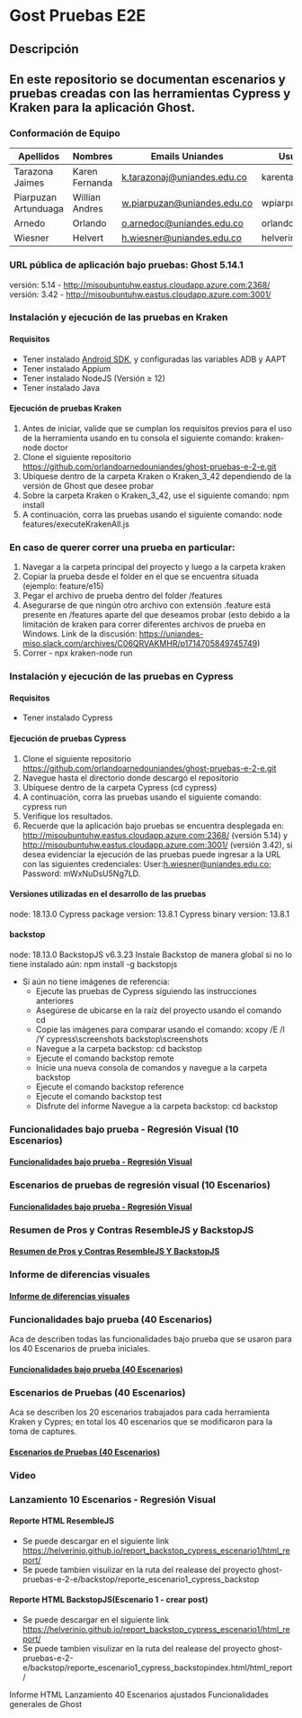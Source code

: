 # Gost Pruebas E2E

## Descripción

## En este repositorio se documentan escenarios y pruebas creadas con las herramientas Cypress y Kraken para la aplicación Ghost.

### Conformación de Equipo

Apellidos | Nombres  | Emails Uniandes | Usuario GitHub 
-- | -- | -- | -- 
Tarazona Jaimes | Karen Fernanda | k.tarazonaj@uniandes.edu.co  | karentarazonaj |
Piarpuzan Artunduaga | Willian Andres | w.piarpuzan@uniandes.edu.co  | wpiarpuzan |
Arnedo | Orlando | o.arnedoc@uniandes.edu.co | orlandoarnedouniandes |
Wiesner | Helvert | h.wiesner@uniandes.edu.co  | helverinio |

### URL pública de aplicación bajo pruebas: Ghost 5.14.1
versión: 5.14 - http://misoubuntuhw.eastus.cloudapp.azure.com:2368/
versión: 3.42 - http://misoubuntuhw.eastus.cloudapp.azure.com:3001/

### Instalación y ejecución de las pruebas en Kraken
#### Requisitos
* Tener instalado [Android SDK](https://developer.android.com/studio?hl=es-419), y configuradas las variables ADB y AAPT
* Tener instalado Appium
* Tener instalado NodeJS (Versión ≥ 12)
* Tener instalado Java

#### Ejecución de pruebas Kraken
1. Antes de iniciar, valide que se cumplan los requisitos previos para el uso de la herramienta usando en tu consola el siguiente comando: kraken-node doctor
2. Clone el siguiente repositorio https://github.com/orlandoarnedouniandes/ghost-pruebas-e-2-e.git
3. Ubíquese dentro de la carpeta Kraken o Kraken_3_42 dependiendo de la versión de Ghost que desee probar
4. Sobre la carpeta Kraken o Kraken_3_42, use el siguiente comando: npm install
5. A continuación, corra las pruebas usando el siguiente comando: node features/executeKrakenAll.js


### En caso de querer correr una prueba en particular:
1. Navegar a la carpeta principal del proyecto y luego a la carpeta kraken
2. Copiar la prueba desde el folder en el que se encuentra situada (ejemplo: feature/e15)
3. Pegar el archivo de prueba dentro del folder /features
4. Asegurarse de que ningún otro archivo con extensión .feature está presente en /features aparte del que deseamos probar (esto debido a la limitación de kraken para correr diferentes archivos de prueba en Windows. Link de la discusión: https://uniandes-miso.slack.com/archives/C06QRVAKMHR/p1714705849745749)
5. Correr - npx kraken-node run
 
### Instalación y ejecución de las pruebas en Cypress
#### Requisitos
* Tener instalado Cypress 

#### Ejecución de pruebas Cypress
1. Clone el siguiente repositorio https://github.com/orlandoarnedouniandes/ghost-pruebas-e-2-e.git
2. Navegue hasta el directorio donde descargó el repositorio
3. Ubíquese dentro de la carpeta Cypress (cd cypress)
4. A continuación, corra las pruebas usando el siguiente comando: cypress run
5. Verifique los resultados.
6. Recuerde que la aplicación bajo pruebas se encuentra desplegada en: http://misoubuntuhw.eastus.cloudapp.azure.com:2368/ (versión 5.14) y http://misoubuntuhw.eastus.cloudapp.azure.com:3001/ (versión 3.42), si desea evidenciar la ejecución de las pruebas puede ingresar a la URL con las siguientes credenciales: User:h.wiesner@uniandes.edu.co; Password: mWxNuDsU5Ng7LD.
#### Versiones utilizadas en el desarrollo de las pruebas
node: 18.13.0
Cypress package version: 13.8.1
Cypress binary version: 13.8.1


#### backstop
node: 18.13.0
BackstopJS v6.3.23
Instale Backstop de manera global si no lo tiene instalado aún: npm install -g backstopjs
 - Si aún no tiene imágenes de referencia:
    - Ejecute las pruebas de Cypress siguiendo las instrucciones anteriores
    - Asegúrese de ubicarse en la raíz del proyecto usando el comando cd
    - Copie las imágenes para comparar usando el comando: xcopy /E /I /Y cypress\screenshots backstop\screenshots
    - Navegue a la carpeta backstop: cd backstop
    - Ejecute el comando backstop remote
    - Inicie una nueva consola de comandos y navegue a la carpeta backstop
    - Ejecute el comando backstop reference
    - Ejecute el comando backstop test
    - Disfrute del informe
Navegue a la carpeta backstop: cd backstop


### Funcionalidades bajo prueba - Regresión Visual (10 Escenarios)
#### [Funcionalidades bajo prueba - Regresión Visual](https://github.com/orlandoarnedouniandes/ghost-pruebas-e-2-e/wiki/Funcionalidades-bajo-pruebas-de-regresion-visual)

### Escenarios de pruebas de regresión visual (10 Escenarios)
#### [Funcionalidades bajo prueba - Regresión Visual](https://github.com/orlandoarnedouniandes/ghost-pruebas-e-2-e/wiki/Escenarios-de-prueba-regresion-visual)

### Resumen de Pros y Contras ResembleJS y BackstopJS
#### [Resumen de Pros y Contras ResembleJS Y BackstopJS](https://github.com/orlandoarnedouniandes/ghost-pruebas-e-2-e/wiki/Pros-y-contras-ResembleJS-vs-BackstopJS)

### Informe de diferencias visuales
#### [Informe de diferencias visuales](https://github.com/orlandoarnedouniandes/ghost-pruebas-e-2-e/wiki/Reporte-de-Incidencias)

### Funcionalidades bajo prueba (40 Escenarios)
Aca de describen todas las funcionalidades bajo prueba que se usaron para los 40 Escenarios de prueba iniciales.
#### [Funcionalidades bajo prueba (40 Escenarios)](https://github.com/orlandoarnedouniandes/ghost-pruebas-e-2-e/wiki/Funcionalidades-bajo-prueba)

### Escenarios de Pruebas (40 Escenarios)
Aca se describen los 20 escenarios trabajados para cada herramienta Kraken y Cypres; en total los 40 escenarios que se modificaron para la toma de captures.
#### [Escenarios de Pruebas (40 Escenarios)](https://github.com/orlandoarnedouniandes/ghost-pruebas-e-2-e/wiki/Escenarios-de-pruebas)

### Video

### Lanzamiento 10 Escenarios - Regresión Visual
#### Reporte HTML ResembleJS
* Se puede descargar en el siguiente link https://helverinio.github.io/report_backstop_cypress_escenario1/html_report/
* Se puede tambien visulizar en la ruta del realease del proyecto ghost-pruebas-e-2-e/backstop/reporte_escenario1_cypress_backstop

#### Reporte HTML BackstopJS(Escenario 1 - crear post)
* Se puede descargar en el siguiente link https://helverinio.github.io/report_backstop_cypress_escenario1/html_report/
* Se puede tambien visulizar en la ruta del realease del proyecto ghost-pruebas-e-2-e/backstop/reporte_escenario1_cypress_backstopindex.html/html_report/


Informe HTML
Lanzamiento 40 Escenarios ajustados
Funcionalidades generales de Ghost


